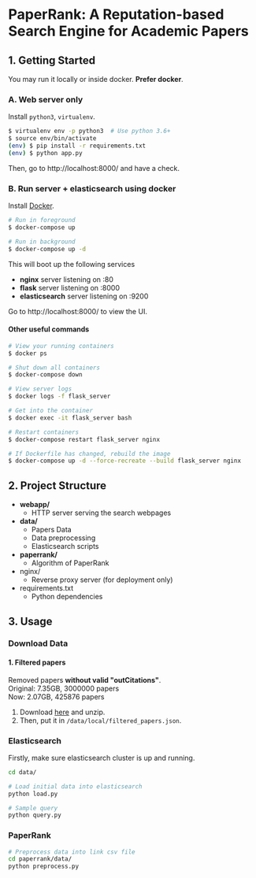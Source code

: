 # PaperRank: A Reputation-based Search Engine for Academic Papers

## 1. Getting Started

You may run it locally or inside docker. **Prefer docker**.

### A. Web server only

Install `python3`, `virtualenv`.

```bash
$ virtualenv env -p python3  # Use python 3.6+
$ source env/bin/activate
(env) $ pip install -r requirements.txt
(env) $ python app.py
```

Then, go to http://localhost:8000/ and have a check.

### B. Run server + elasticsearch using docker

Install [Docker](https://www.docker.com/get-started).

```bash
# Run in foreground
$ docker-compose up

# Run in background
$ docker-compose up -d
```

This will boot up the following services

- **nginx** server listening on :80
- **flask** server listening on :8000
- **elasticsearch** server listening on :9200

Go to http://localhost:8000/ to view the UI.

#### Other useful commands

```bash
# View your running containers
$ docker ps

# Shut down all containers
$ docker-compose down

# View server logs
$ docker logs -f flask_server

# Get into the container
$ docker exec -it flask_server bash

# Restart containers
$ docker-compose restart flask_server nginx

# If Dockerfile has changed, rebuild the image
$ docker-compose up -d --force-recreate --build flask_server nginx
```

## 2. Project Structure

- **webapp/**
  - HTTP server serving the search webpages
- **data/**
  - Papers Data
  - Data preprocessing
  - Elasticsearch scripts
- **paperrank/**
  - Algorithm of PaperRank
- nginx/
  - Reverse proxy server (for deployment only)
- requirements.txt
  - Python dependencies

## 3. Usage

### Download Data

#### 1. Filtered papers

Removed papers **without valid "outCitations"**.  
Original: 7.35GB, 3000000 papers  
Now: 2.07GB, 425876 papers

1. Download [here](https://drive.google.com/open?id=1VvaRUU4qhq_LE3723G3__O1Fap51b1D_) and unzip.
2. Then, put it in `/data/local/filtered_papers.json`.

### Elasticsearch

Firstly, make sure elasticsearch cluster is up and running.

```bash
cd data/

# Load initial data into elasticsearch
python load.py

# Sample query
python query.py
```

### PaperRank

```bash
# Preprocess data into link csv file
cd paperrank/data/
python preprocess.py
```
